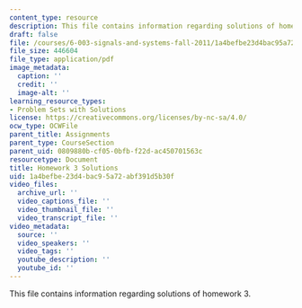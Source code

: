 ```yaml
---
content_type: resource
description: This file contains information regarding solutions of homework 3.
draft: false
file: /courses/6-003-signals-and-systems-fall-2011/1a4befbe23d4bac95a72abf391d5b30f_MIT6_003F11_sol03.pdf
file_size: 446604
file_type: application/pdf
image_metadata:
  caption: ''
  credit: ''
  image-alt: ''
learning_resource_types:
- Problem Sets with Solutions
license: https://creativecommons.org/licenses/by-nc-sa/4.0/
ocw_type: OCWFile
parent_title: Assignments
parent_type: CourseSection
parent_uid: 0809880b-cf05-0bfb-f22d-ac450701563c
resourcetype: Document
title: Homework 3 Solutions
uid: 1a4befbe-23d4-bac9-5a72-abf391d5b30f
video_files:
  archive_url: ''
  video_captions_file: ''
  video_thumbnail_file: ''
  video_transcript_file: ''
video_metadata:
  source: ''
  video_speakers: ''
  video_tags: ''
  youtube_description: ''
  youtube_id: ''
---
```

This file contains information regarding solutions of homework 3.